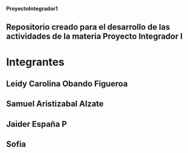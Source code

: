 **ProyectoIntegrador1**
## Repositorio creado para el desarrollo de las actividades de la materia Proyecto Integrador I
# Integrantes 
## Leidy Carolina Obando Figueroa 
## Samuel Aristizabal Alzate
## Jaider España P
## Sofia 
